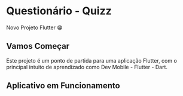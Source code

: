 # Questionário - Quizz

Novo Projeto Flutter 😁

## Vamos Começar

Este projeto é um ponto de partida para uma aplicação Flutter, com o principal intuito de aprendizado como Dev Mobile - Flutter - Dart.

## Aplicativo em Funcionamento

